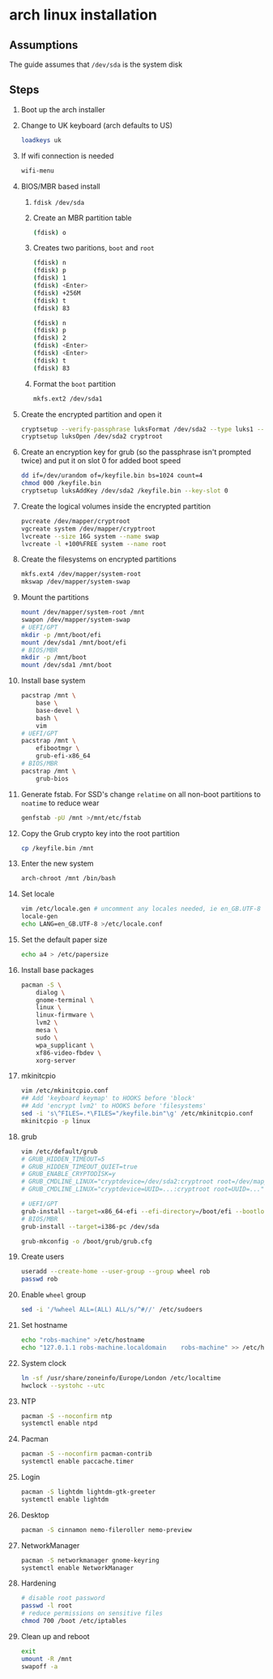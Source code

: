 # arch linux installation

## Assumptions

The guide assumes that `/dev/sda` is the system disk

## Steps

1. Boot up the arch installer
1. Change to UK keyboard (arch defaults to US)

    ```bash
    loadkeys uk
    ```

1. If wifi connection is needed

    ```bash
    wifi-menu
    ```

1. BIOS/MBR based install

    1. `fdisk /dev/sda`
    1. Create an MBR partition table

        ```bash
        (fdisk) o
        ```

    1. Creates two paritions, `boot` and `root`

        ```bash
        (fdisk) n
        (fdisk) p
        (fdisk) 1
        (fdisk) <Enter>
        (fdisk) +256M
        (fdisk) t
        (fdisk) 83

        (fdisk) n
        (fdisk) p
        (fdisk) 2
        (fdisk) <Enter>
        (fdisk) <Enter>
        (fdisk) t
        (fdisk) 83
        ```

    1. Format the `boot` partition

        ```bash
        mkfs.ext2 /dev/sda1
        ```

1. Create the encrypted partition and open it

    ```bash
    cryptsetup --verify-passphrase luksFormat /dev/sda2 --type luks1 --cipher aes-xts-plain64 -s 512 -h sha512 --iter-time 500 --key-slot 1
    cryptsetup luksOpen /dev/sda2 cryptroot
    ```

1. Create an encryption key for grub (so the passphrase isn't prompted twice) and put it on slot 0 for added boot speed

    ```bash
    dd if=/dev/urandom of=/keyfile.bin bs=1024 count=4
    chmod 000 /keyfile.bin
    cryptsetup luksAddKey /dev/sda2 /keyfile.bin --key-slot 0
    ```

1. Create the logical volumes inside the encrypted partition

    ```bash
    pvcreate /dev/mapper/cryptroot
    vgcreate system /dev/mapper/cryptroot
    lvcreate --size 16G system --name swap
    lvcreate -l +100%FREE system --name root
    ```

1. Create the filesystems on encrypted partitions

    ```bash
    mkfs.ext4 /dev/mapper/system-root
    mkswap /dev/mapper/system-swap
    ```

1. Mount the partitions

    ```bash
    mount /dev/mapper/system-root /mnt
    swapon /dev/mapper/system-swap
    # UEFI/GPT
    mkdir -p /mnt/boot/efi
    mount /dev/sda1 /mnt/boot/efi
    # BIOS/MBR
    mkdir -p /mnt/boot
    mount /dev/sda1 /mnt/boot
    ```

1. Install base system

    ```bash
    pacstrap /mnt \
        base \
        base-devel \
        bash \
        vim
    # UEFI/GPT
    pacstrap /mnt \
        efibootmgr \
        grub-efi-x86_64
    # BIOS/MBR
    pacstrap /mnt \
        grub-bios
    ```

1. Generate fstab. For SSD's change `relatime` on all non-boot partitions to `noatime` to reduce wear

    ```bash
    genfstab -pU /mnt >/mnt/etc/fstab
    ```

1. Copy the Grub crypto key into the root partition

    ```bash
    cp /keyfile.bin /mnt
    ```

1. Enter the new system

    ```bash
    arch-chroot /mnt /bin/bash
    ```

1. Set locale

    ```bash
    vim /etc/locale.gen # uncomment any locales needed, ie en_GB.UTF-8
    locale-gen
    echo LANG=en_GB.UTF-8 >/etc/locale.conf
    ```

1. Set the default paper size

    ```bash
    echo a4 > /etc/papersize
    ```

1. Install base packages

    ```bash
    pacman -S \
        dialog \
        gnome-terminal \
        linux \
        linux-firmware \
        lvm2 \
        mesa \
        sudo \
        wpa_supplicant \
        xf86-video-fbdev \
        xorg-server
    ```

1. mkinitcpio

    ```bash
    vim /etc/mkinitcpio.conf
    ## Add 'keyboard keymap' to HOOKS before 'block'
    ## Add 'encrypt lvm2' to HOOKS before 'filesystems'
    sed -i 's\^FILES=.*\FILES="/keyfile.bin"\g' /etc/mkinitcpio.conf
    mkinitcpio -p linux
    ```

1. grub

    ```bash
    vim /etc/default/grub
    # GRUB_HIDDEN_TIMEOUT=5
    # GRUB_HIDDEN_TIMEOUT_QUIET=true
    # GRUB_ENABLE_CRYPTODISK=y
    # GRUB_CMDLINE_LINUX="cryptdevice=/dev/sda2:cryptroot root=/dev/mapper/system-root"
    # GRUB_CMDLINE_LINUX="cryptdevice=UUID=...:cryptroot root=UUID=..."

    # UEFI/GPT
    grub-install --target=x86_64-efi --efi-directory=/boot/efi --bootloader-id="Arch"
    # BIOS/MBR
    grub-install --target=i386-pc /dev/sda

    grub-mkconfig -o /boot/grub/grub.cfg
    ```

1. Create users

    ```bash
    useradd --create-home --user-group --group wheel rob
    passwd rob
    ```

1. Enable `wheel` group

    ```bash
    sed -i '/%wheel ALL=(ALL) ALL/s/^#//' /etc/sudoers
    ```

1. Set hostname

    ```bash
    echo "robs-machine" >/etc/hostname
    echo "127.0.1.1 robs-machine.localdomain    robs-machine" >> /etc/hosts
    ```

1. System clock

    ```bash
    ln -sf /usr/share/zoneinfo/Europe/London /etc/localtime
    hwclock --systohc --utc
    ```

1. NTP

    ```bash
    pacman -S --noconfirm ntp
    systemctl enable ntpd
    ```

1. Pacman

    ```bash
    pacman -S --noconfirm pacman-contrib
    systemctl enable paccache.timer
    ```

1. Login

    ```bash
    pacman -S lightdm lightdm-gtk-greeter
    systemctl enable lightdm
    ```

1. Desktop

    ```bash
    pacman -S cinnamon nemo-fileroller nemo-preview
    ```

1. NetworkManager

    ```bash
    pacman -S networkmanager gnome-keyring
    systemctl enable NetworkManager
    ```

1. Hardening

    ```bash
    # disable root password
    passwd -l root
    # reduce permissions on sensitive files
    chmod 700 /boot /etc/iptables
    ```

1. Clean up and reboot

    ```bash
    exit
    umount -R /mnt
    swapoff -a
    ```